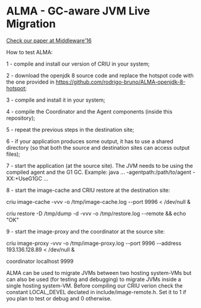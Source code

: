 # ALMA - GC-aware JVM Live Migration

[Check our paper at Middleware'16](http://www.gsd.inesc-id.pt/~rbruno/publications/rbruno-middleware16.pdf)

How to test ALMA:

1 - compile and install our version of CRIU in your system;

2 - download the openjdk 8 source code and replace the hotspot code with the one provided in https://github.com/rodrigo-bruno/ALMA-openjdk-8-hotspot;

3 - compile and install it in your system;

4 - compile the Coordinator and the Agent components (inside this repository);

5 - repeat the previous steps in the destination site;

6 - if your application produces some output, it has to use a shared directory (so that both the source and destination sites can access output files);

7 - start the application (at the source site). The JVM needs to be using the compiled agent and the G1 GC. Example: java ... -agentpath:/path/to/agent -XX:+UseG1GC ...

8 - start the image-cache and CRIU restore at the destination site:

criu image-cache -vvv -o /tmp/image-cache.log --port 9996 < /dev/null &

criu restore -D /tmp/dump -d -vvv -o /tmp/restore.log --remote && echo "OK"

9 - start the image-proxy and the coordinator at the source site:

criu image-proxy -vvv -o /tmp/image-proxy.log --port 9996 --address 193.136.128.89 < /dev/null &

coordinator localhost 9999

ALMA can be used to migrate JVMs between two hosting system-VMs but can also be used (for testing and debugging) to migrate JVMs inside a single hosting system-VM. Before compiling our CRIU verion check the constant LOCAL_DEVEL declated in include/image-remote.h. Set it to 1 if you plan to test or debug and 0 otherwise.
